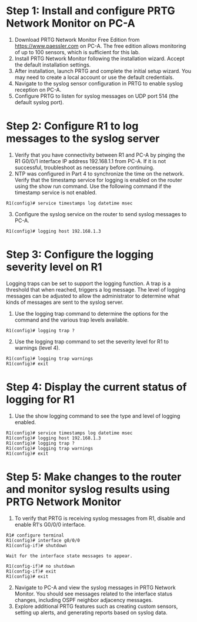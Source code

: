 # Step 1: Install and configure PRTG Network Monitor on PC-A
1. Download PRTG Network Monitor Free Edition from https://www.paessler.com on PC-A. The free edition allows monitoring of up to 100 sensors, which is sufficient for this lab.
2. Install PRTG Network Monitor following the installation wizard. Accept the default installation settings.
3. After installation, launch PRTG and complete the initial setup wizard. You may need to create a local account or use the default credentials.
4. Navigate to the syslog sensor configuration in PRTG to enable syslog reception on PC-A.
5. Configure PRTG to listen for syslog messages on UDP port 514 (the default syslog port).
# Step 2: Configure R1 to log messages to the syslog server
1. Verify that you have connectivity between R1 and PC-A by pinging the R1 G0/0/1 interface IP address 192.168.1.1 from PC-A. If it is not successful, troubleshoot as necessary before continuing.
2. NTP was configured in Part 4 to synchronize the time on the network. Verify that the timestamp service for logging is enabled on the router using the show run command. Use the following command if the timestamp service is not enabled.
```
R1(config)# service timestamps log datetime msec
```
3. Configure the syslog service on the router to send syslog messages to PC-A.
```
R1(config)# logging host 192.168.1.3
```
# Step 3: Configure the logging severity level on R1
Logging traps can be set to support the logging function. A trap is a threshold that when reached, triggers a log message. The level of logging messages can be adjusted to allow the administrator to determine what kinds of messages are sent to the syslog server.
1. Use the logging trap command to determine the options for the command and the various trap levels available.
```
R1(config)# logging trap ?
```
2. Use the logging trap command to set the severity level for R1 to warnings (level 4).
```
R1(config)# logging trap warnings
R1(config)# exit
```

# Step 4: Display the current status of logging for R1
1. Use the show logging command to see the type and level of logging enabled.

```
R1(config)# service timestamps log datetime msec
R1(config)# logging host 192.168.1.3
R1(config)# logging trap ?
R1(config)# logging trap warnings
R1(config)# exit
```

# Step 5: Make changes to the router and monitor syslog results using PRTG Network Monitor
1. To verify that PRTG is receiving syslog messages from R1, disable and enable R1's G0/0/0 interface. 
```
R1# configure terminal
R1(config)# interface g0/0/0
R1(config-if)# shutdown
```
    Wait for the interface state messages to appear.
```
R1(config-if)# no shutdown
R1(config-if)# exit
R1(config)# exit
```
2. Navigate to PC-A and view the syslog messages in PRTG Network Monitor. You should see messages related to the interface status changes, including OSPF neighbor adjacency messages.
3. Explore additional PRTG features such as creating custom sensors, setting up alerts, and generating reports based on syslog data.